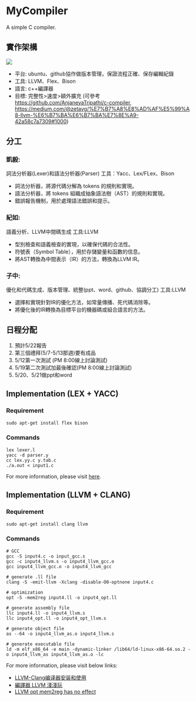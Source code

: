 # MyCompiler
A simple C compiler.
## 實作架構
![](https://i.imgur.com/UNZYE8c.png)

- 平台: ubuntu、github協作做版本管理，保證流程正確、保存編輯紀錄
- 工具: LLVM、Flex、Bison
- 語言: c++編譯器
- 目標: 完整性>速度>額外擴充 (可參考 https://github.com/AnjaneyaTripathi/c-compiler, https://medium.com/@zetavg/%E7%B7%A8%E8%AD%AF%E5%99%A8-llvm-%E6%B7%BA%E6%B7%BA%E7%8E%A9-42a58c7a7309#1000)
## 分工
### 凱毅: 
詞法分析器(Lexer)和語法分析器(Parser) 工具：Yacc、Lex/FLex、Bison
- 詞法分析器，將源代碼分解為 tokens 的規則和實現。
- 語法分析器，將 tokens 組織成抽象語法樹（AST）的規則和實現。
- 錯誤報告機制，用於處理語法錯誤和提示。
### 紀如: 
語義分析、LLVM中間碼生成 工具:LLVM
- 型別檢查和語義檢查的實現，以確保代碼的合法性。
- 符號表（Symbol Table），用於存儲變量和函數的信息。
- 將AST轉換為中間表示（IR）的方法，轉換為LLVM IR。
### 子中:
優化和代碼生成、版本管理、統整(ppt、word、github、協調分工) 工具:LLVM
- 選擇和實現針對IR的優化方法，如常量傳播、死代碼消除等。
- 將優化後的IR轉換為目標平台的機器碼或組合語言的方法。  
## 日程分配
1. 預計5/22報告
2. 第三個禮拜(5/7-5/13那週)要有成品
3. 5/12第一次測試 (PM 8:00線上討論測試)
4. 5/19第二次測試加最後確認(PM 8:00線上討論測試)
5. 5/20、5/21做ppt和word

## Implementation (LEX + YACC)
### Requirement
```
sudo apt-get install flex bison
```

### Commands
```
lex lexer.l
yacc -d parser.y
cc lex.yy.c y.tab.c
./a.out < input1.c
```

For more information, please visit [here](https://github.com/AnjaneyaTripathi/c-compiler/blob/a1818231840cea321e701957ff0a0dfa2472a159/README.md).

## Implementation (LLVM + CLANG)
### Requirement
```
sudo apt-get install clang llvm
```

### Commands
```
# GCC 
gcc -S input4.c -o input_gcc.s
gcc -c input4_llvm.s -o input4_llvm_gcc.o
gcc input4_llvm_gcc.o -o input4_llvm_gcc

# generate .ll file
clang -S -emit-llvm -Xclang -disable-O0-optnone input4.c

# optimization
opt -S -mem2reg input4.ll -o input4_opt.ll

# generate assembly file
llc input4.ll -o input4_llvm.s
llc input4_opt.ll -o input4_opt_llvm.s

# generate object file
as --64 -o input4_llvm_as.o input4_llvm.s

# generate executable file
ld -m elf_x86_64 -e main -dynamic-linker /lib64/ld-linux-x86-64.so.2 -o input4_llvm_as input4_llvm_as.o -lc
```

For more information, please visit below links: 
* [LLVM-Clang编译器安装和使用](https://blog.csdn.net/rikeyone/article/details/100020145)
* [編譯器 LLVM 淺淺玩](https://medium.com/@zetavg/%E7%B7%A8%E8%AD%AF%E5%99%A8-llvm-%E6%B7%BA%E6%B7%BA%E7%8E%A9-42a58c7a7309)
* [LLVM opt mem2reg has no effect](https://stackoverflow.com/questions/46513801/llvm-opt-mem2reg-has-no-effect)
